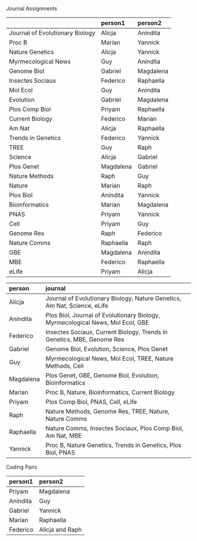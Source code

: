Journal Assignments




|                                |person1   |person2   |
|:-------------------------------|:---------|:---------|
|Journal of Evolutionary Biology |Alicja    |Anindita  |
|Proc B                          |Marian    |Yannick   |
|Nature Genetics                 |Alicja    |Yannick   |
|Myrmecological News             |Guy       |Anindita  |
|Genome Biol                     |Gabriel   |Magdalena |
|Insectes Sociaux                |Federico  |Raphaella |
|Mol Ecol                        |Guy       |Anindita  |
|Evolution                       |Gabriel   |Magdalena |
|Plos Comp Biol                  |Priyam    |Raphaella |
|Current Biology                 |Federico  |Marian    |
|Am Nat                          |Alicja    |Raphaella |
|Trends in Genetics              |Federico  |Yannick   |
|TREE                            |Guy       |Raph      |
|Science                         |Alicja    |Gabriel   |
|Plos Genet                      |Magdalena |Gabriel   |
|Nature Methods                  |Raph      |Guy       |
|Nature                          |Marian    |Raph      |
|Plos Biol                       |Anindita  |Yannick   |
|Bioinformatics                  |Marian    |Magdalena |
|PNAS                            |Priyam    |Yannick   |
|Cell                            |Priyam    |Guy       |
|Genome Res                      |Raph      |Federico  |
|Nature Comms                    |Raphaella |Raph      |
|GBE                             |Magdalena |Anindita  |
|MBE                             |Federico  |Raphaella |
|eLife                           |Priyam    |Alicja    |




|person    |journal                                                                        |
|:---------|:------------------------------------------------------------------------------|
|Alicja    |Journal of Evolutionary Biology, Nature Genetics, Am Nat, Science, eLife       |
|Anindita  |Plos Biol, Journal of Evolutionary Biology, Myrmecological News, Mol Ecol, GBE |
|Federico  |Insectes Sociaux, Current Biology, Trends in Genetics, MBE, Genome Res         |
|Gabriel   |Genome Biol, Evolution, Science, Plos Genet                                    |
|Guy       |Myrmecological News, Mol Ecol, TREE, Nature Methods, Cell                      |
|Magdalena |Plos Genet, GBE, Genome Biol, Evolution, Bioinformatics                        |
|Marian    |Proc B, Nature, Bioinformatics, Current Biology                                |
|Priyam    |Plos Comp Biol, PNAS, Cell, eLife                                              |
|Raph      |Nature Methods, Genome Res, TREE, Nature, Nature Comms                         |
|Raphaella |Nature Comms, Insectes Sociaux, Plos Comp Biol, Am Nat, MBE                    |
|Yannick   |Proc B, Nature Genetics, Trends in Genetics, Plos Biol, PNAS                   |




Coding Pairs




|person1  |person2         |
|:--------|:---------------|
|Priyam   |Magdalena       |
|Anindita |Guy             |
|Gabriel  |Yannick         |
|Marian   |Raphaella       |
|Federico |Alicja and Raph |




